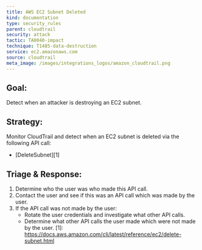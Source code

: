 ```yaml
---
title: AWS EC2 Subnet Deleted
kind: documentation
type: security_rules
parent: cloudtrail
security: attack
tactic: TA0040-impact
technique: T1485-data-destruction
service: ec2.amazonaws.com
source: cloudtrail
meta_image: /images/integrations_logos/amazon_cloudtrail.png
---
```

## **Goal:**
Detect when an attacker is destroying an EC2 subnet.

## **Strategy:**
Monitor CloudTrail and detect when an EC2 subnet is deleted via the following API call:
* [DeleteSubnet][1]

## **Triage & Response:**
1. Determine who the user was who made this API call.
2. Contact the user and see if this was an API call which was made by the user.
3. If the API call was not made by the user:
   * Rotate the user credentials and investigate what other API calls.
   * Determine what other API calls the user made which were not made by the user.
[1]: https://docs.aws.amazon.com/cli/latest/reference/ec2/delete-subnet.html
